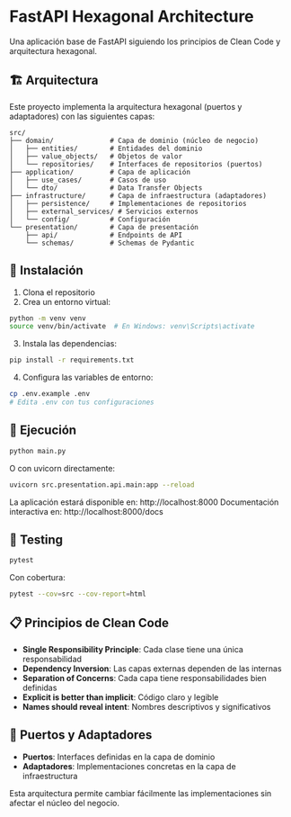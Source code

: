 # FastAPI Hexagonal Architecture

Una aplicación base de FastAPI siguiendo los principios de Clean Code y arquitectura hexagonal.

## 🏗️ Arquitectura

Este proyecto implementa la arquitectura hexagonal (puertos y adaptadores) con las siguientes capas:

```
src/
├── domain/              # Capa de dominio (núcleo de negocio)
│   ├── entities/        # Entidades del dominio
│   ├── value_objects/   # Objetos de valor
│   └── repositories/    # Interfaces de repositorios (puertos)
├── application/         # Capa de aplicación
│   ├── use_cases/       # Casos de uso
│   └── dto/             # Data Transfer Objects
├── infrastructure/      # Capa de infraestructura (adaptadores)
│   ├── persistence/     # Implementaciones de repositorios
│   ├── external_services/ # Servicios externos
│   └── config/          # Configuración
└── presentation/        # Capa de presentación
    ├── api/             # Endpoints de API
    └── schemas/         # Schemas de Pydantic
```

## 🚀 Instalación

1. Clona el repositorio
2. Crea un entorno virtual:
```bash
python -m venv venv
source venv/bin/activate  # En Windows: venv\Scripts\activate
```

3. Instala las dependencias:
```bash
pip install -r requirements.txt
```

4. Configura las variables de entorno:
```bash
cp .env.example .env
# Edita .env con tus configuraciones
```

## 🏃 Ejecución

```bash
python main.py
```

O con uvicorn directamente:
```bash
uvicorn src.presentation.api.main:app --reload
```

La aplicación estará disponible en: http://localhost:8000
Documentación interactiva en: http://localhost:8000/docs

## 🧪 Testing

```bash
pytest
```

Con cobertura:
```bash
pytest --cov=src --cov-report=html
```

## 📋 Principios de Clean Code

- **Single Responsibility Principle**: Cada clase tiene una única responsabilidad
- **Dependency Inversion**: Las capas externas dependen de las internas
- **Separation of Concerns**: Cada capa tiene responsabilidades bien definidas
- **Explicit is better than implicit**: Código claro y legible
- **Names should reveal intent**: Nombres descriptivos y significativos

## 🔌 Puertos y Adaptadores

- **Puertos**: Interfaces definidas en la capa de dominio
- **Adaptadores**: Implementaciones concretas en la capa de infraestructura

Esta arquitectura permite cambiar fácilmente las implementaciones sin afectar el núcleo del negocio.
